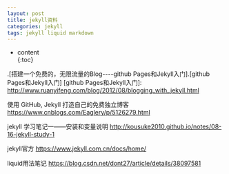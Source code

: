 ```yaml
---
layout: post
title: jekyll资料
categories: jekyll
tags: jekyll liquid markdown
---
```


* content  
{:toc}

.[搭建一个免费的，无限流量的Blog----github Pages和Jekyll入门].[github Pages和Jekyll入门]
[github Pages和Jekyll入门]: http://www.ruanyifeng.com/blog/2012/08/blogging_with_jekyll.html


使用 GitHub, Jekyll 打造自己的免费独立博客
https://www.cnblogs.com/Eaglery/p/5126279.html

jekyll 学习笔记一——安装和变量说明
http://kousuke2010.github.io/notes/08-16-jekyll-study-1

jekyll官方
https://www.jekyll.com.cn/docs/home/

liquid用法笔记
https://blog.csdn.net/dont27/article/details/38097581
